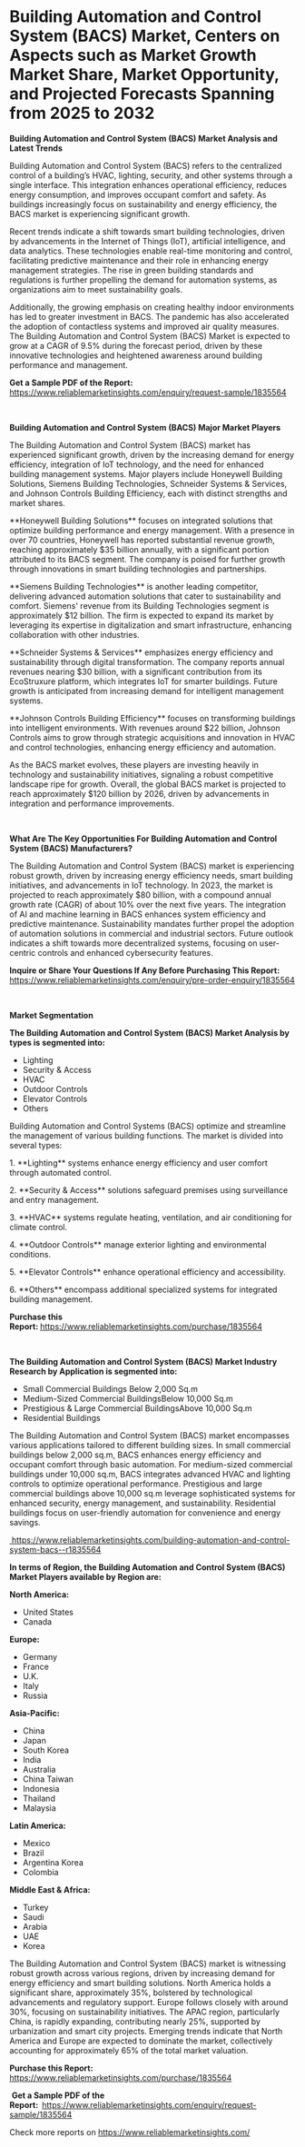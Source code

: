 <p><h1>Building Automation and Control System (BACS) Market, Centers on Aspects such as Market Growth Market Share, Market Opportunity, and Projected Forecasts Spanning from 2025 to 2032</h1></p><p><strong>Building Automation and Control System (BACS) Market Analysis and Latest Trends</strong></p>
<p><p>Building Automation and Control System (BACS) refers to the centralized control of a building’s HVAC, lighting, security, and other systems through a single interface. This integration enhances operational efficiency, reduces energy consumption, and improves occupant comfort and safety. As buildings increasingly focus on sustainability and energy efficiency, the BACS market is experiencing significant growth.</p><p>Recent trends indicate a shift towards smart building technologies, driven by advancements in the Internet of Things (IoT), artificial intelligence, and data analytics. These technologies enable real-time monitoring and control, facilitating predictive maintenance and their role in enhancing energy management strategies. The rise in green building standards and regulations is further propelling the demand for automation systems, as organizations aim to meet sustainability goals.</p><p>Additionally, the growing emphasis on creating healthy indoor environments has led to greater investment in BACS. The pandemic has also accelerated the adoption of contactless systems and improved air quality measures. The Building Automation and Control System (BACS) Market is expected to grow at a CAGR of 9.5% during the forecast period, driven by these innovative technologies and heightened awareness around building performance and management.</p></p>
<p><strong>Get a Sample PDF of the Report:&nbsp;</strong> <a href="https://www.reliablemarketinsights.com/enquiry/request-sample/1835564?utm_campaign=3497&utm_medium=2&utm_source=Github&utm_content=ia&utm_term=26032025&utm_id=building-automation-and-control-system-bacs">https://www.reliablemarketinsights.com/enquiry/request-sample/1835564</a></p>
<p>&nbsp;</p>
<p><strong>Building Automation and Control System (BACS) Major Market Players</strong></p>
<p><p>The Building Automation and Control System (BACS) market has experienced significant growth, driven by the increasing demand for energy efficiency, integration of IoT technology, and the need for enhanced building management systems. Major players include Honeywell Building Solutions, Siemens Building Technologies, Schneider Systems & Services, and Johnson Controls Building Efficiency, each with distinct strengths and market shares.</p><p>**Honeywell Building Solutions** focuses on integrated solutions that optimize building performance and energy management. With a presence in over 70 countries, Honeywell has reported substantial revenue growth, reaching approximately $35 billion annually, with a significant portion attributed to its BACS segment. The company is poised for further growth through innovations in smart building technologies and partnerships.</p><p>**Siemens Building Technologies** is another leading competitor, delivering advanced automation solutions that cater to sustainability and comfort. Siemens' revenue from its Building Technologies segment is approximately $12 billion. The firm is expected to expand its market by leveraging its expertise in digitalization and smart infrastructure, enhancing collaboration with other industries.</p><p>**Schneider Systems & Services** emphasizes energy efficiency and sustainability through digital transformation. The company reports annual revenues nearing $30 billion, with a significant contribution from its EcoStruxure platform, which integrates IoT for smarter buildings. Future growth is anticipated from increasing demand for intelligent management systems.</p><p>**Johnson Controls Building Efficiency** focuses on transforming buildings into intelligent environments. With revenues around $22 billion, Johnson Controls aims to grow through strategic acquisitions and innovation in HVAC and control technologies, enhancing energy efficiency and automation.</p><p>As the BACS market evolves, these players are investing heavily in technology and sustainability initiatives, signaling a robust competitive landscape ripe for growth. Overall, the global BACS market is projected to reach approximately $120 billion by 2026, driven by advancements in integration and performance improvements.</p></p>
<p>&nbsp;</p>
<p><strong>What Are The Key Opportunities For Building Automation and Control System (BACS) Manufacturers?</strong></p>
<p><p>The Building Automation and Control System (BACS) market is experiencing robust growth, driven by increasing energy efficiency needs, smart building initiatives, and advancements in IoT technology. In 2023, the market is projected to reach approximately $80 billion, with a compound annual growth rate (CAGR) of about 10% over the next five years. The integration of AI and machine learning in BACS enhances system efficiency and predictive maintenance. Sustainability mandates further propel the adoption of automation solutions in commercial and industrial sectors. Future outlook indicates a shift towards more decentralized systems, focusing on user-centric controls and enhanced cybersecurity features.</p></p>
<p><strong>Inquire or Share Your Questions If Any Before Purchasing This Report:</strong> <a href="https://www.reliablemarketinsights.com/enquiry/pre-order-enquiry/1835564?utm_campaign=3497&utm_medium=2&utm_source=Github&utm_content=ia&utm_term=26032025&utm_id=building-automation-and-control-system-bacs">https://www.reliablemarketinsights.com/enquiry/pre-order-enquiry/1835564</a></p>
<p>&nbsp;</p>
<p><strong>Market Segmentation</strong></p>
<p><strong>The Building Automation and Control System (BACS) Market Analysis by types is segmented into:</strong></p>
<p><ul><li>Lighting</li><li>Security & Access</li><li>HVAC</li><li>Outdoor Controls</li><li>Elevator Controls</li><li>Others</li></ul></p>
<p><p>Building Automation and Control Systems (BACS) optimize and streamline the management of various building functions. The market is divided into several types: </p><p>1. **Lighting** systems enhance energy efficiency and user comfort through automated control.</p><p>2. **Security & Access** solutions safeguard premises using surveillance and entry management.</p><p>3. **HVAC** systems regulate heating, ventilation, and air conditioning for climate control.</p><p>4. **Outdoor Controls** manage exterior lighting and environmental conditions.</p><p>5. **Elevator Controls** enhance operational efficiency and accessibility.</p><p>6. **Others** encompass additional specialized systems for integrated building management.</p></p>
<p><strong>Purchase this Report:&nbsp;</strong><a href="https://www.reliablemarketinsights.com/purchase/1835564?utm_campaign=3497&utm_medium=2&utm_source=Github&utm_content=ia&utm_term=26032025&utm_id=building-automation-and-control-system-bacs">https://www.reliablemarketinsights.com/purchase/1835564</a></p>
<p>&nbsp;</p>
<p><strong>The Building Automation and Control System (BACS) Market Industry Research by Application is segmented into:</strong></p>
<p><ul><li>Small Commercial Buildings Below 2,000 Sq.m</li><li>Medium-Sized Commercial BuildingsBelow 10,000 Sq.m</li><li>Prestigious & Large Commercial BuildingsAbove 10,000 Sq.m</li><li>Residential Buildings</li></ul></p>
<p><p>The Building Automation and Control System (BACS) market encompasses various applications tailored to different building sizes. In small commercial buildings below 2,000 sq.m, BACS enhances energy efficiency and occupant comfort through basic automation. For medium-sized commercial buildings under 10,000 sq.m, BACS integrates advanced HVAC and lighting controls to optimize operational performance. Prestigious and large commercial buildings above 10,000 sq.m leverage sophisticated systems for enhanced security, energy management, and sustainability. Residential buildings focus on user-friendly automation for convenience and energy savings.</p></p>
<p><a href="https://www.reliablemarketinsights.com/building-automation-and-control-system-bacs--r1835564?utm_campaign=3497&utm_medium=2&utm_source=Github&utm_content=ia&utm_term=26032025&utm_id=building-automation-and-control-system-bacs">&nbsp;https://www.reliablemarketinsights.com/building-automation-and-control-system-bacs--r1835564</a></p>
<p><strong>In terms of Region, the Building Automation and Control System (BACS) Market Players available by Region are:</strong></p>
<p>
    <p> <strong> North America: </strong>
        <ul>
            <li>United States</li>
            <li>Canada</li>
        </ul>
        </p> 
    <p> <strong> Europe: </strong>
        <ul>
            <li>Germany</li>
            <li>France</li>
            <li>U.K.</li>
            <li>Italy</li>
            <li>Russia</li>
        </ul>
        </p> 
    <p> <strong> Asia-Pacific: </strong>
        <ul>
            <li>China</li>
            <li>Japan</li>
            <li>South Korea</li>
            <li>India</li>
            <li>Australia</li>
            <li>China Taiwan</li>
            <li>Indonesia</li>
            <li>Thailand</li>
            <li>Malaysia</li>
        </ul>
        </p> 
    <p> <strong> Latin America: </strong>
        <ul>
            <li>Mexico</li>
            <li>Brazil</li>
            <li>Argentina Korea</li>
            <li>Colombia</li>
        </ul>
        </p> 
    <p> <strong> Middle East & Africa: </strong>
        <ul>
            <li>Turkey</li>
            <li>Saudi</li>
            <li>Arabia</li>
            <li>UAE</li>
            <li>Korea</li>
        </ul>
    </p>
    </p>
<p><p>The Building Automation and Control System (BACS) market is witnessing robust growth across various regions, driven by increasing demand for energy efficiency and smart building solutions. North America holds a significant share, approximately 35%, bolstered by technological advancements and regulatory support. Europe follows closely with around 30%, focusing on sustainability initiatives. The APAC region, particularly China, is rapidly expanding, contributing nearly 25%, supported by urbanization and smart city projects. Emerging trends indicate that North America and Europe are expected to dominate the market, collectively accounting for approximately 65% of the total market valuation.</p></p>
<p><strong>Purchase this Report: </strong><a href="https://www.reliablemarketinsights.com/purchase/1835564?utm_campaign=3497&utm_medium=2&utm_source=Github&utm_content=ia&utm_term=26032025&utm_id=building-automation-and-control-system-bacs">https://www.reliablemarketinsights.com/purchase/1835564</a></p>
<p>&nbsp;<strong>Get a Sample PDF of the Report:&nbsp;&nbsp;</strong><a href="https://www.reliablemarketinsights.com/enquiry/request-sample/1835564?utm_campaign=3497&utm_medium=2&utm_source=Github&utm_content=ia&utm_term=26032025&utm_id=building-automation-and-control-system-bacs">https://www.reliablemarketinsights.com/enquiry/request-sample/1835564</a></p>
<p><strong></strong></p>
<p>Check more reports on <a href="https://www.reliablemarketinsights.com/?utm_campaign=3497&utm_medium=2&utm_source=Github&utm_content=ia&utm_term=26032025&utm_id=building-automation-and-control-system-bacs">https://www.reliablemarketinsights.com/</a></p>